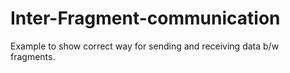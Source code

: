 # Inter-Fragment-communication
Example to show correct way for sending and receiving data b/w fragments.
